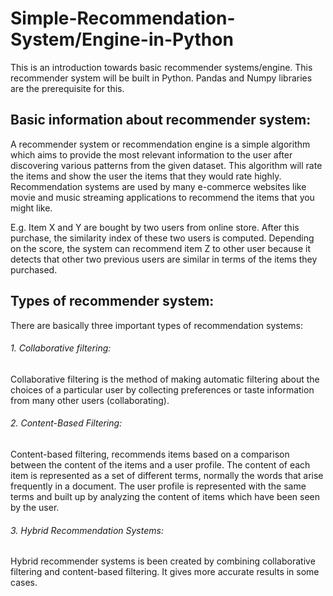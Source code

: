 # Simple-Recommendation-System/Engine-in-Python

This is an introduction towards basic recommender systems/engine. This recommender system will be built in Python. Pandas and Numpy libraries are the prerequisite for this.

## Basic information about recommender system:

A recommender system or recommendation engine is a simple algorithm which aims to provide the most relevant information to the user after discovering various patterns from the given dataset. This algorithm will rate the items and show the user the items that they would rate highly. Recommendation systems are used by many e-commerce websites like movie and music streaming applications to recommend the items that you might like.

E.g. Item X and Y are bought by two users from online store. After this purchase, the similarity index of these two users is computed. Depending on the score, the system can recommend item Z to other user because it detects that other two previous users are similar in terms of the items they purchased.

## Types of recommender system:

There are basically three important types of recommendation systems:

###### 1. Collaborative filtering: 

Collaborative filtering is the method of making automatic filtering about the choices of a particular user by collecting preferences or taste information from many other users (collaborating).

###### 2. Content-Based Filtering:

Content-based filtering, recommends items based on a comparison between the content of the items and a user profile. The content of each item is represented as a set of different terms, normally the words that arise frequently in a document. The user profile is represented with the same terms and built up by analyzing the content of items which have been seen by the user.

###### 3. Hybrid Recommendation Systems:

Hybrid recommender systems is been created by combining collaborative filtering and content-based filtering. It gives more accurate results in some cases.



